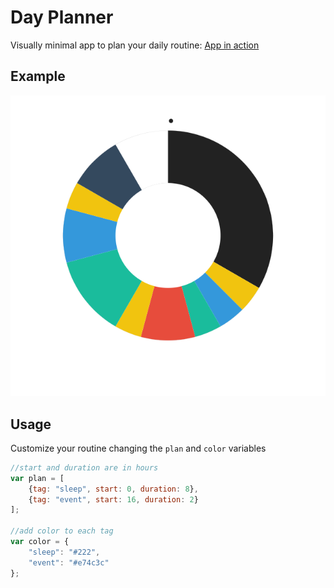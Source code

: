 # Day Planner
Visually minimal app to plan your daily routine: 
[App in action](http://raphii97.github.io/day-planner)

## Example
![Example](https://github.com/raphii97/day-planner/blob/master/example.png "Wubba Lubba Dub Dub")


## Usage
Customize your routine changing the `plan` and `color` variables
```js
//start and duration are in hours
var plan = [
	{tag: "sleep", start: 0, duration: 8},
	{tag: "event", start: 16, duration: 2}
];

//add color to each tag
var color = {
	"sleep": "#222",
	"event": "#e74c3c"
};
```
